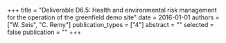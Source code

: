 +++
title = "Deliverable D6.5: Health and environmental risk management for the operation of the greenfield demo site"
date = 2016-01-01
authors = ["W. Seis", "C. Remy"]
publication_types = ["4"]
abstract = ""
selected = false
publication = ""
+++

